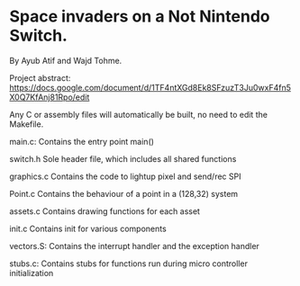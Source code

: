 # Space invaders on a Not Nintendo Switch. 
By Ayub Atif and Wajd Tohme. 

Project abstract:
https://docs.google.com/document/d/1TF4ntXGd8Ek8SFzuzT3Ju0wxF4fn5X0Q7KfAnj81Rpo/edit

Any C or assembly files will automatically be built,
no need to edit the Makefile.

main.c:
	Contains the entry point main()
	
switch.h
	Sole header file, which includes all shared functions

graphics.c
	Contains the code to lightup pixel and send/rec SPI
	
Point.c
	Contains the behaviour of a point in a (128,32) system
	
assets.c
	Contains drawing functions for each asset

init.c
	Contains init for various components
	
vectors.S:
	Contains the interrupt handler and the exception handler

stubs.c:
	Contains stubs for functions run during micro controller
	initialization
